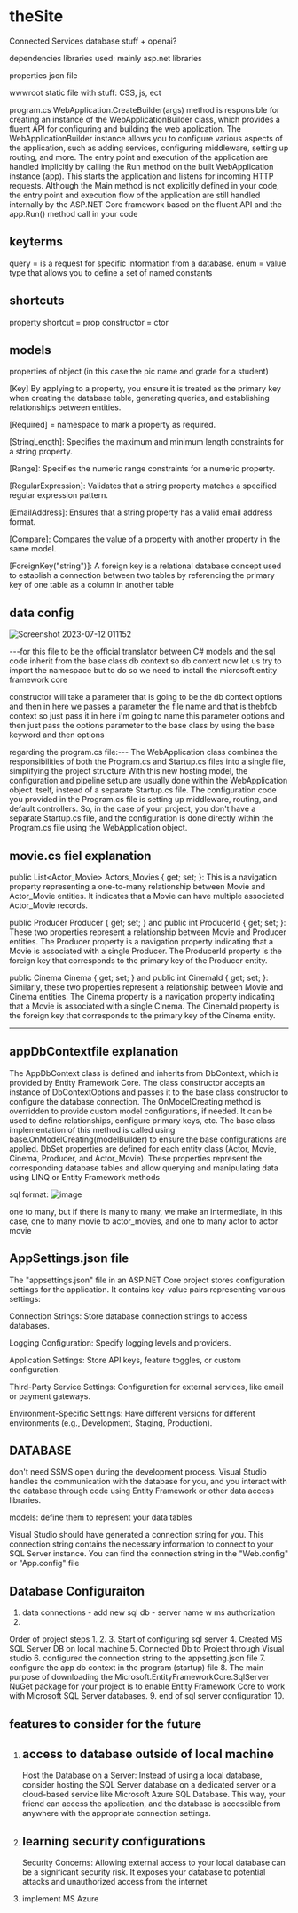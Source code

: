 # theSite

Connected Services
  database stuff + openai?

dependencies
  libraries used: mainly asp.net libraries

properties
  json file

wwwroot
  static file with stuff: CSS, js, ect

program.cs
  WebApplication.CreateBuilder(args) method is responsible for creating an instance of the WebApplicationBuilder class, which provides a fluent API for configuring and building the web application.
The WebApplicationBuilder instance allows you to configure various aspects of the application, such as adding services, configuring middleware, setting up routing, and more.
The entry point and execution of the application are handled implicitly by calling the Run method on the built WebApplication instance (app). This starts the application and listens for incoming HTTP requests.
Although the Main method is not explicitly defined in your code, the entry point and execution flow of the application are still handled internally by the ASP.NET Core framework based on the fluent API and the app.Run() method call in your code
  
keyterms
  ----
  query = is a request for specific information from a database.
  enum = value type that allows you to define a set of named constants

shortcuts
-----
property shortcut = prop
constructor = ctor
  
models
------------------
  properties of object (in this case the pic name and grade for a student)

  
  
  [Key] By applying to a property, you ensure it is treated as the primary key when creating the database table, generating      queries, and establishing relationships between entities. 
  
   

  [Required] = namespace to mark a property as required.

  [StringLength]: Specifies the maximum and minimum length constraints for a string property.
  
  [Range]: Specifies the numeric range constraints for a numeric property.
  
  [RegularExpression]: Validates that a string property matches a specified regular expression pattern.
  
  [EmailAddress]: Ensures that a string property has a valid email address format.
  
  [Compare]: Compares the value of a property with another property in the same model.


  [ForeignKey("string")]: A foreign key is a relational database concept used to establish a connection between two tables by referencing the primary key of one table as a column in another table

  data config
  -----
  ![Screenshot 2023-07-12 011152](https://github.com/elias-adam-gh/theSite-repo/assets/122506412/6990b6c7-2759-4a94-84bc-272fe9088c8d)

---for this file to be the official translator between C# models and the sql code inherit from the base class db context so db context now let us try to import the namespace but to do so we need to install the microsoft.entity framework core

constructor will take a parameter that is going to be the db context options and then in here we passes a parameter the file name and that is thebfdb context so just pass it in here i'm going to name this parameter options and then just pass the options parameter to the base class by using the base keyword and then options

regarding the program.cs file:---
The WebApplication class combines the responsibilities of both the Program.cs and Startup.cs files into a single file, simplifying the project structure With this new hosting model, the configuration and pipeline setup are usually done within the WebApplication object itself, instead of a separate Startup.cs file. The configuration code you provided in the Program.cs file is setting up middleware, routing, and default controllers. So, in the case of your project, you don't have a separate Startup.cs file, and the configuration is done directly within the Program.cs file using the WebApplication object.

movie.cs fiel explanation
----
public List<Actor_Movie> Actors_Movies { get; set; }: This is a navigation property representing a one-to-many relationship between Movie and Actor_Movie entities. It indicates that a Movie can have multiple associated Actor_Movie records.

public Producer Producer { get; set; } and public int ProducerId { get; set; }: These two properties represent a relationship between Movie and Producer entities. The Producer property is a navigation property indicating that a Movie is associated with a single Producer. The ProducerId property is the foreign key that corresponds to the primary key of the Producer entity.

public Cinema Cinema { get; set; } and public int CinemaId { get; set; }: Similarly, these two properties represent a relationship between Movie and Cinema entities. The Cinema property is a navigation property indicating that a Movie is associated with a single Cinema. The CinemaId property is the foreign key that corresponds to the primary key of the Cinema entity.


-------------

appDbContextfile explanation
------
The AppDbContext class is defined and inherits from DbContext, which is provided by Entity Framework Core.
The class constructor accepts an instance of DbContextOptions<AppDbContext> and passes it to the base class constructor to configure the database connection.
The OnModelCreating method is overridden to provide custom model configurations, if needed. It can be used to define relationships, configure primary keys, etc. The base class implementation of this method is called using base.OnModelCreating(modelBuilder) to ensure the base configurations are applied.
DbSet properties are defined for each entity class (Actor, Movie, Cinema, Producer, and Actor_Movie). These properties represent the corresponding database tables and allow querying and manipulating data using LINQ or Entity Framework methods

sql format: ![image](https://github.com/elias-adam-gh/Coding-Race-repo/assets/122506412/abd2e8a2-b5e1-4f49-9220-e32ada88a3cd)

one to many, but if there is many to many, we make an intermediate, in this case, one to many movie to actor_movies, and one to many actor to actor movie

AppSettings.json file
------
The "appsettings.json" file in an ASP.NET Core project stores configuration settings for the application. It contains key-value pairs representing various settings:

Connection Strings: Store database connection strings to access databases.

Logging Configuration: Specify logging levels and providers.

Application Settings: Store API keys, feature toggles, or custom configuration.

Third-Party Service Settings: Configuration for external services, like email or payment gateways.

Environment-Specific Settings: Have different versions for different environments (e.g., Development, Staging, Production).


DATABASE
-------------------------
don't need SSMS open during the development process. Visual Studio handles the communication with the database for you, and you interact with the database through code using Entity Framework or other data access libraries.

models: define them to represent your data tables

Visual Studio should have generated a connection string for you. This connection string contains the necessary information to connect to your SQL Server instance. You can find the connection string in the "Web.config" or "App.config" file



Database Configuraiton
--------
1. data connections - add new sql db - server name w ms authorization
2. 




Order of project steps
1.
2.
3. Start of configuring sql server
4. Created MS SQL Server DB on local machine
5. Connected Db to Project through Visual studio
6. configured the connection string to the appsetting.json file
7. configure the app db context in the program (startup) file
8. The main purpose of downloading the Microsoft.EntityFrameworkCore.SqlServer NuGet package for your project is to enable Entity Framework Core to work with Microsoft SQL Server databases.
9. end of sql server configuration
10.




features to consider for the future
-----
1. access to database outside of local machine
   ----
   Host the Database on a Server: Instead of using a local database, consider hosting the SQL Server database on a dedicated server or a cloud-based service like Microsoft Azure SQL Database. This way, your friend can access the application, and the database is accessible from anywhere with the appropriate connection settings.
   
2. learning security configurations
   -----
   Security Concerns: Allowing external access to your local database can be a significant security risk. It exposes your database to potential attacks and unauthorized access from the internet

   
3. implement MS Azure
